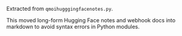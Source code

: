 Extracted from `qmoihugggingfacenotes.py`.

This moved long-form Hugging Face notes and webhook docs into markdown
to avoid syntax errors in Python modules.
